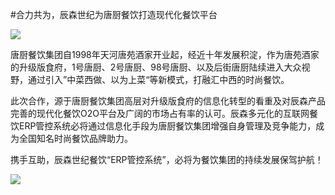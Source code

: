 #合力共为，辰森世纪为唐厨餐饮打造现代化餐饮平台

![](http://www.choicesoft.com.cn/UploadFile/2016114124642881.jpg)

唐厨餐饮集团自1998年天河唐苑酒家开业起，经近十年发展积淀，作为唐苑酒家的升级版食府，1号唐厨、2号唐厨、98号唐厨、以及后街唐厨陆续进入大众视野，通过引入”中菜西做、以为上菜“等新模式，打融汇中西的时尚餐饮。

此次合作，源于唐厨餐饮集团高层对升级版食府的信息化转型的看重及对辰森产品完善的现代化餐饮O2O平台及广阔的市场占有率的认可。辰森多元化的互联网餐饮ERP管控系统必将通过信息化手段为唐厨餐饮集团增强自身管理及竞争能力，成为全国知名时尚餐饮品牌助力。

携手互助，辰森世纪餐饮“ERP管控系统”，必将为餐饮集团的持续发展保驾护航！

![](http://www.choicesoft.com.cn/UploadFile/2016114124725919.jpg)